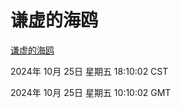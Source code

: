 # 谦虚的海鸥
[谦虚的海鸥](http://219.139.199.238:56308/qxdho/course/base/hotlink/index.php)

2024年 10月 25日 星期五 18:10:02 CST

2024年 10月 25日 星期五 10:10:02 GMT
